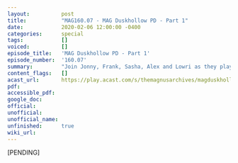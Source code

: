 ```yaml
---
layout:          post
title:           "MAG160.07 - MAG Duskhollow PD - Part 1"
date:            2020-02-06 12:00:00 -0400
categories:      special
tags:            []
voiced:          []
episode_title:   'MAG Duskhollow PD - Part 1'
episode_number:  '160.07'
summary:         "Join Jonny, Frank, Sasha, Alex and Lowri as they play MacGuffin & Co's original TTRPG 'Duskhollow PD'<br/><br/>This second episode sees the team split their resources to follow up the leads they've found. Emma and Archie head to 'The Last Drop' while Gabrielle Schreiber and Detective Sergeant Carl Husselback pay Angela Grockle a visit."
content_flags:   []
acast_url:       https://play.acast.com/s/themagnusarchives/magduskhollowpd-part2
pdf:             
accessible_pdf:  
google_doc:      
official:        
unofficial:      
unofficial_name: 
unfinished:      true
wiki_url:        
---
```


[PENDING]